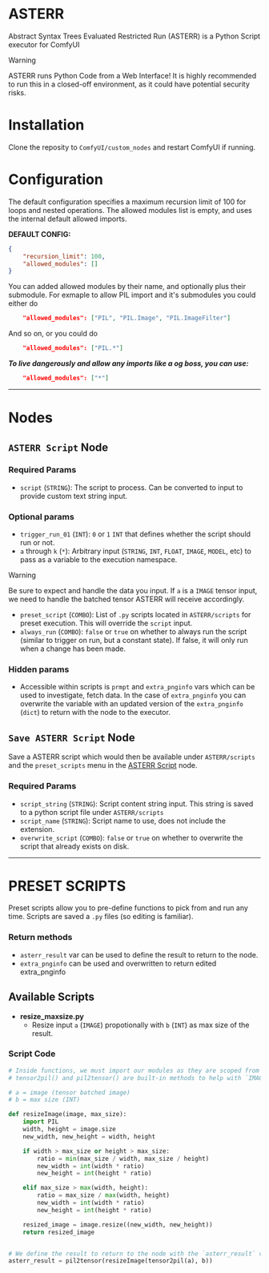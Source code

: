 # ASTERR
 Abstract Syntax Trees Evaluated Restricted Run (ASTERR) is a Python Script executor for ComfyUI

> [!WARNING] 
> ASTERR runs Python Code from a Web Interface! It is highly recommended to run this in a closed-off environment, as it could have potential security risks.

# Installation

Clone the reposity to `ComfyUI/custom_nodes` and restart ComfyUI if running.

# Configuration

The default configuration specifies a maximum recursion limit of 100 for loops and nested operations. The allowed modules list is empty, and uses the internal default allowed imports.

**DEFAULT CONFIG:**
```json
{
	"recursion_limit": 100,
	"allowed_modules": []
}
```

You can added allowed modules by their name, and optionally plus their submodule. For exmaple to allow PIL import and it's submodules you could either do
```json
	"allowed_modules": ["PIL", "PIL.Image", "PIL.ImageFilter"]
```
And so on, or you could do
```json
	"allowed_modules": ["PIL.*"]
```

***To live dangerously and allow any imports like a og boss, you can use:***
```json
	"allowed_modules": ["*"]
```

---

# Nodes

## `ASTERR Script` Node

### Required Params
 - `script` (`STRING`): The script to process. Can be converted to input to provide custom text string input.
### Optional params
 - `trigger_run_01` (`INT`): `0` or `1` `INT` that defines whether the script should run or not.
 - `a` through `k` (`*`): Arbitrary input (`STRING`, `INT`, `FLOAT`, `IMAGE`, `MODEL`, etc) to pass as a variable to the execution namespace.
> [!WARNING]
> Be sure to expect and handle the data you input. If `a` is a `IMAGE` tensor input, we need to handle the batched tensor ASTERR will receive accordingly.
 - `preset_script` (`COMBO`): List of `.py` scripts located in `ASTERR/scripts` for preset execution. This will override the `script` input.
 - `always_run` (`COMBO`): `false` or `true` on whether to always run the script (similar to trigger on run, but a constant state). If false, it will only run when a change has been made.
### Hidden params
 - Accessible within scripts is `prmpt` and `extra_pnginfo` vars which can be used to investigate, fetch data. In the case of `extra_pnginfo` you can overwrite the variable with an updated version of the `extra_pnginfo` (`dict`) to return with the node to the executor. 

## `Save ASTERR Script` Node

Save a ASTERR script which would then be available under `ASTERR/scripts` and the `preset_scripts` menu in the [ASTERR Script](https://github.com/WASasquatch/ASTERR#ASTERR-Script) node.

### Required Params
 - `script_string` (`STRING`): Script content string input. This string is saved to a python script file under `ASTERR/scripts`
 - `script_name` (`STRING`): Script name to use, does not include the extension.
 - `overwrite_script` (`COMBO`): `false` or `true` on whether to overwrite the script that already exists on disk.

---

# PRESET SCRIPTS

Preset scripts allow you to pre-define functions to pick from and run any time. Scripts are saved a `.py` files (so editing is familiar).

### Return methods
- `asterr_result` var can be used to define the result to return to the node.
- `extra_pnginfo` can be used and overwritten to return edited extra_pnginfo

## Available Scripts

- **resize_maxsize.py**
  - Resize input `a` (`IMAGE`) propotionally with `b` (`INT`) as max size of the result.

### Script Code
```python
# Inside functions, we must import our modules as they are scoped from the main script
# tensor2pil() and pil2tensor() are built-in methods to help with `IMAGE` input

# a = image (tensor batched image)
# b = max size (INT)

def resizeImage(image, max_size):
    import PIL
    width, height = image.size
    new_width, new_height = width, height

    if width > max_size or height > max_size:
        ratio = min(max_size / width, max_size / height)
        new_width = int(width * ratio)
        new_height = int(height * ratio)

    elif max_size > max(width, height):
        ratio = max_size / max(width, height)
        new_width = int(width * ratio)
        new_height = int(height * ratio)

    resized_image = image.resize((new_width, new_height))
    return resized_image


# We define the result to return to the node with the `asterr_result` var
asterr_result = pil2tensor(resizeImage(tensor2pil(a), b))
```
